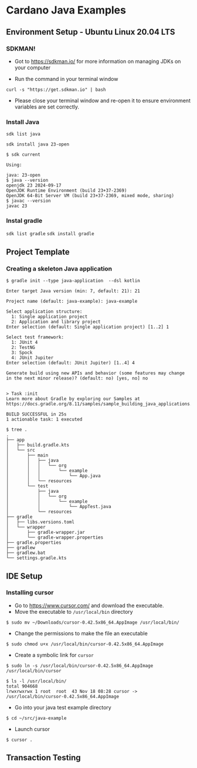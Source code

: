 # Cardano Java Examples
## Environment Setup - Ubuntu Linux 20.04 LTS
### SDKMAN!
- Got to https://sdkman.io/ for more information on managing JDKs on your computer

- Run the command in your terminal window 

```curl -s "https://get.sdkman.io" | bash```

- Please close your terminal window and re-open it to ensure environment variables are set correctly. 

### Install Java
```sdk list java```

```sdk install java 23-open```

```
$ sdk current

Using:

java: 23-open
$ java --version
openjdk 23 2024-09-17
OpenJDK Runtime Environment (build 23+37-2369)
OpenJDK 64-Bit Server VM (build 23+37-2369, mixed mode, sharing)
$ javac --version
javac 23
```

### Instal gradle

```sdk list gradle```
```sdk install gradle```


## Project Template
### Creating a skeleton Java application
```
$ gradle init --type java-application  --dsl kotlin
```
```
Enter target Java version (min: 7, default: 21): 21

Project name (default: java-example): java-example

Select application structure:
  1: Single application project
  2: Application and library project
Enter selection (default: Single application project) [1..2] 1

Select test framework:
  1: JUnit 4
  2: TestNG
  3: Spock
  4: JUnit Jupiter
Enter selection (default: JUnit Jupiter) [1..4] 4

Generate build using new APIs and behavior (some features may change in the next minor release)? (default: no) [yes, no] no


> Task :init
Learn more about Gradle by exploring our Samples at https://docs.gradle.org/8.11/samples/sample_building_java_applications.html

BUILD SUCCESSFUL in 25s
1 actionable task: 1 executed
```

```
$ tree .
.
├── app
│   ├── build.gradle.kts
│   └── src
│       ├── main
│       │   ├── java
│       │   │   └── org
│       │   │       └── example
│       │   │           └── App.java
│       │   └── resources
│       └── test
│           ├── java
│           │   └── org
│           │       └── example
│           │           └── AppTest.java
│           └── resources
├── gradle
│   ├── libs.versions.toml
│   └── wrapper
│       ├── gradle-wrapper.jar
│       └── gradle-wrapper.properties
├── gradle.properties
├── gradlew
├── gradlew.bat
└── settings.gradle.kts

```

## IDE Setup
### Installing cursor
- Go to https://www.cursor.com/ and download the executable.
- Move the executable to ```/usr/local/bin``` directory
  
```
$ sudo mv ~/Downloads/cursor-0.42.5x86_64.AppImage /usr/local/bin/
```

- Change the permissions to make the file an executable
  
```
$ sudo chmod u+x /usr/local/bin/cursor-0.42.5x86_64.AppImage
```

- Create a symbolic link for ```cursor```
  
```
$ sudo ln -s /usr/local/bin/cursor-0.42.5x86_64.AppImage /usr/local/bin/cursor
```
```
$ ls -l /usr/local/bin/
total 904668
lrwxrwxrwx 1 root  root  43 Nov 18 08:28 cursor -> /usr/local/bin/cursor-0.42.5x86_64.AppImage

```
- Go into your java test example directory
```
$ cd ~/src/java-example
```

- Launch cursor
```
$ cursor .
```


## Transaction Testing


